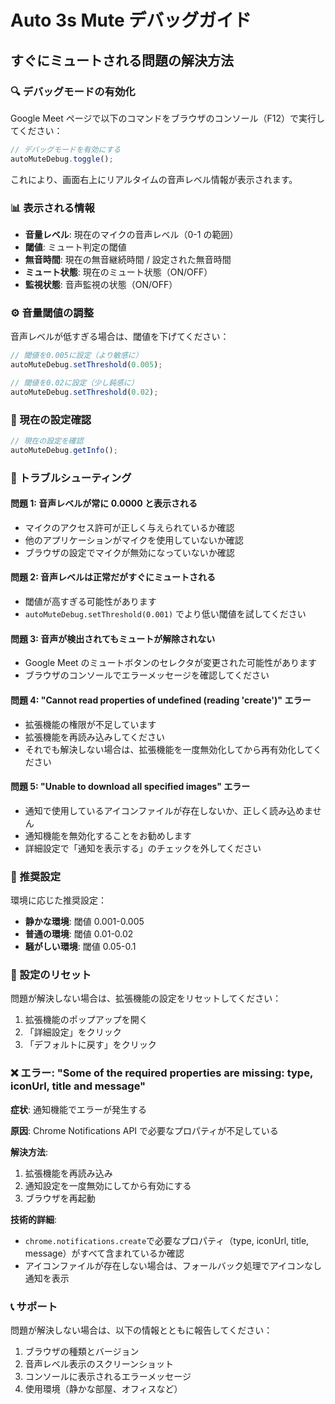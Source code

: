 # Auto 3s Mute デバッグガイド

## すぐにミュートされる問題の解決方法

### 🔍 デバッグモードの有効化

Google Meet ページで以下のコマンドをブラウザのコンソール（F12）で実行してください：

```javascript
// デバッグモードを有効にする
autoMuteDebug.toggle();
```

これにより、画面右上にリアルタイムの音声レベル情報が表示されます。

### 📊 表示される情報

- **音量レベル**: 現在のマイクの音声レベル（0-1 の範囲）
- **閾値**: ミュート判定の閾値
- **無音時間**: 現在の無音継続時間 / 設定された無音時間
- **ミュート状態**: 現在のミュート状態（ON/OFF）
- **監視状態**: 音声監視の状態（ON/OFF）

### ⚙️ 音量閾値の調整

音声レベルが低すぎる場合は、閾値を下げてください：

```javascript
// 閾値を0.005に設定（より敏感に）
autoMuteDebug.setThreshold(0.005);

// 閾値を0.02に設定（少し鈍感に）
autoMuteDebug.setThreshold(0.02);
```

### 🔧 現在の設定確認

```javascript
// 現在の設定を確認
autoMuteDebug.getInfo();
```

### 📝 トラブルシューティング

#### 問題 1: 音声レベルが常に 0.0000 と表示される

- マイクのアクセス許可が正しく与えられているか確認
- 他のアプリケーションがマイクを使用していないか確認
- ブラウザの設定でマイクが無効になっていないか確認

#### 問題 2: 音声レベルは正常だがすぐにミュートされる

- 閾値が高すぎる可能性があります
- `autoMuteDebug.setThreshold(0.001)` でより低い閾値を試してください

#### 問題 3: 音声が検出されてもミュートが解除されない

- Google Meet のミュートボタンのセレクタが変更された可能性があります
- ブラウザのコンソールでエラーメッセージを確認してください

#### 問題 4: "Cannot read properties of undefined (reading 'create')" エラー

- 拡張機能の権限が不足しています
- 拡張機能を再読み込みしてください
- それでも解決しない場合は、拡張機能を一度無効化してから再有効化してください

#### 問題 5: "Unable to download all specified images" エラー

- 通知で使用しているアイコンファイルが存在しないか、正しく読み込めません
- 通知機能を無効化することをお勧めします
- 詳細設定で「通知を表示する」のチェックを外してください

### 🎯 推奨設定

環境に応じた推奨設定：

- **静かな環境**: 閾値 0.001-0.005
- **普通の環境**: 閾値 0.01-0.02
- **騒がしい環境**: 閾値 0.05-0.1

### 🔄 設定のリセット

問題が解決しない場合は、拡張機能の設定をリセットしてください：

1. 拡張機能のポップアップを開く
2. 「詳細設定」をクリック
3. 「デフォルトに戻す」をクリック

### ❌ エラー: "Some of the required properties are missing: type, iconUrl, title and message"

**症状**: 通知機能でエラーが発生する

**原因**: Chrome Notifications API で必要なプロパティが不足している

**解決方法**:

1. 拡張機能を再読み込み
2. 通知設定を一度無効にしてから有効にする
3. ブラウザを再起動

**技術的詳細**:

- `chrome.notifications.create`で必要なプロパティ（type, iconUrl, title, message）がすべて含まれているか確認
- アイコンファイルが存在しない場合は、フォールバック処理でアイコンなし通知を表示

### 📞 サポート

問題が解決しない場合は、以下の情報とともに報告してください：

1. ブラウザの種類とバージョン
2. 音声レベル表示のスクリーンショット
3. コンソールに表示されるエラーメッセージ
4. 使用環境（静かな部屋、オフィスなど）
